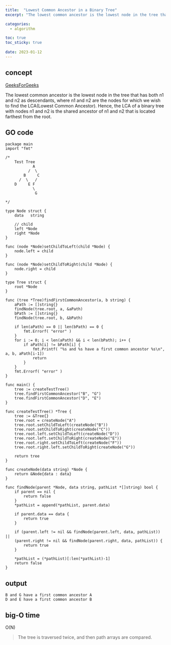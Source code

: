 ```yaml
---
title:  "Lowest Common Ancestor in a Binary Tree"
excerpt: "The lowest common ancestor is the lowest node in the tree that has both n1 and n2 as descendants, where n1 and n2 are the nodes for which we wish to find the LCA(Lowest Common Ancestor). Hence, the LCA of a binary tree with nodes n1 and n2 is the shared ancestor of n1 and n2 that is located farthest from the root."

categories:
  - algorithm

toc: true
toc_sticky: true
 
date: 2023-01-12
---
```


## concept

[GeeksForGeeks]("https://www.geeksforgeeks.org/lowest-common-ancestor-binary-tree-set-1/")

The lowest common ancestor is the lowest node in the tree that has both n1 and n2 as descendants, where n1 and n2 are the nodes for which we wish to find the LCA(Lowest Common Ancestor). Hence, the LCA of a binary tree with nodes n1 and n2 is the shared ancestor of n1 and n2 that is located farthest from the root. 


## GO code

```
package main
import "fmt"

/*
    Test Tree
            A
          /  \
        B     C 
      /  \   /
    D     E F
            \
             G

*/

type Node struct {
	data   string
	
	// child
	left *Node
    right *Node
}

func (node *Node)setChildToLeft(child *Node) {
    node.left = child
}

func (node *Node)setChildToRight(child *Node) {
    node.right = child
}

type Tree struct {
	root *Node
}

func (tree *Tree)findFirstCommonAncestor(a, b string) {
    aPath := []string{}
    findNode(tree.root, a, &aPath)
    bPath := []string{}
    findNode(tree.root, b, &bPath)
    
    if len(aPath) == 0 || len(bPath) == 0 {
        fmt.Errorf( "error" )
    }
    for i := 0; i < len(aPath) && i < len(bPath); i++ {
        if aPath[i] != bPath[i] {
            fmt.Printf( "%s and %s have a first common ancestor %s\n", a, b, aPath[i-1])
            return
        }
    }
    fmt.Errorf( "error" )
}

func main() {
    tree := createTestTree()
    tree.findFirstCommonAncestor("B", "G")
    tree.findFirstCommonAncestor("D", "E")
}

func createTestTree() *Tree {
    tree := &Tree{}
    tree.root = createNode("A")
    tree.root.setChildToLeft(createNode("B"))
    tree.root.setChildToRight(createNode("C"))
    tree.root.left.setChildToLeft(createNode("D"))
    tree.root.left.setChildToRight(createNode("E"))
    tree.root.right.setChildToLeft(createNode("F"))
    tree.root.right.left.setChildToRight(createNode("G"))

	return tree
}

func createNode(data string) *Node {
    return &Node{data : data}
}

func findNode(parent *Node, data string, pathList *[]string) bool {
    if parent == nil {
        return false
    }
    *pathList = append(*pathList, parent.data)
    
    if parent.data == data {
        return true
    }
    
    if (parent.left != nil && findNode(parent.left, data, pathList)) || 
    (parent.right != nil && findNode(parent.right, data, pathList)) {
        return true
    }
    
    *pathList = (*pathList)[:len(*pathList)-1]
    return false
}
```

## output
```
B and G have a first common ancestor A
D and E have a first common ancestor B
```

## big-O time
O(N)
> The tree is traversed twice, and then path arrays are compared. 